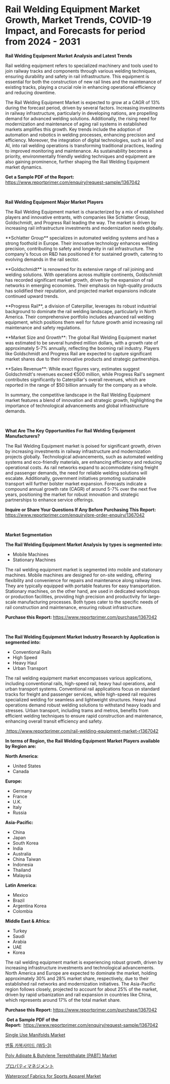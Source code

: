 <p><h1>Rail Welding Equipment Market Growth, Market Trends, COVID-19 Impact, and Forecasts for period from 2024 - 2031</h1></p><p><strong>Rail Welding Equipment Market Analysis and Latest Trends</strong></p>
<p><p>Rail welding equipment refers to specialized machinery and tools used to join railway tracks and components through various welding techniques, ensuring durability and safety in rail infrastructure. This equipment is essential for both the construction of new rail lines and the maintenance of existing tracks, playing a crucial role in enhancing operational efficiency and reducing downtime.</p><p>The Rail Welding Equipment Market is expected to grow at a CAGR of 13% during the forecast period, driven by several factors. Increasing investments in railway infrastructure, particularly in developing nations, are propelling demand for advanced welding solutions. Additionally, the rising need for modernization and maintenance of aging rail systems in established markets amplifies this growth. Key trends include the adoption of automation and robotics in welding processes, enhancing precision and efficiency. Moreover, the integration of digital technologies, such as IoT and AI, into rail welding operations is transforming traditional practices, leading to improved monitoring and maintenance. As sustainability becomes a priority, environmentally friendly welding techniques and equipment are also gaining prominence, further shaping the Rail Welding Equipment market dynamics.</p></p>
<p><strong>Get a Sample PDF of the Report:&nbsp;</strong> <a href="https://www.reportprimer.com/enquiry/request-sample/1367042">https://www.reportprimer.com/enquiry/request-sample/1367042</a></p>
<p>&nbsp;</p>
<p><strong>Rail Welding Equipment Major Market Players</strong></p>
<p><p>The Rail Welding Equipment market is characterized by a mix of established players and innovative entrants, with companies like Schlatter Group, Goldschmidt, and Progress Rail leading the way. The market is driven by increasing rail infrastructure investments and modernization needs globally.</p><p>**Schlatter Group** specializes in automated welding systems and has a strong foothold in Europe. Their innovative technology enhances welding precision, contributing to safety and longevity in rail infrastructure. The company's focus on R&D has positioned it for sustained growth, catering to evolving demands in the rail sector.</p><p>**Goldschmidt** is renowned for its extensive range of rail joining and welding solutions. With operations across multiple continents, Goldschmidt has recorded significant market growth, driven by the expansion of rail networks in emerging economies. Their emphasis on high-quality products has solidified their reputation, and projected market expansions indicate continued upward trends.</p><p>**Progress Rail**, a division of Caterpillar, leverages its robust industrial background to dominate the rail welding landscape, particularly in North America. Their comprehensive portfolio includes advanced rail welding equipment, which positions them well for future growth amid increasing rail maintenance and safety regulations.</p><p>**Market Size and Growth**: The global Rail Welding Equipment market was estimated to be several hundred million dollars, with a growth rate of approximately 5-7% annually, reflecting the booming rail industry. Players like Goldschmidt and Progress Rail are expected to capture significant market shares due to their innovative products and strategic partnerships.</p><p>**Sales Revenue**: While exact figures vary, estimates suggest Goldschmidt's revenues exceed €500 million, while Progress Rail's segment contributes significantly to Caterpillar's overall revenues, which are reported in the range of $50 billion annually for the company as a whole.</p><p>In summary, the competitive landscape in the Rail Welding Equipment market features a blend of innovation and strategic growth, highlighting the importance of technological advancements and global infrastructure demands.</p></p>
<p>&nbsp;</p>
<p><strong>What Are The Key Opportunities For Rail Welding Equipment Manufacturers?</strong></p>
<p><p>The Rail Welding Equipment market is poised for significant growth, driven by increasing investments in railway infrastructure and modernization projects globally. Technological advancements, such as automated welding systems and eco-friendly materials, are enhancing efficiency and reducing operational costs. As rail networks expand to accommodate rising freight and passenger demands, the need for reliable welding solutions will escalate. Additionally, government initiatives promoting sustainable transport will further bolster market expansion. Forecasts indicate a compound annual growth rate (CAGR) of around 5-7% over the next five years, positioning the market for robust innovation and strategic partnerships to enhance service offerings.</p></p>
<p><strong>Inquire or Share Your Questions If Any Before Purchasing This Report:</strong> <a href="https://www.reportprimer.com/enquiry/pre-order-enquiry/1367042">https://www.reportprimer.com/enquiry/pre-order-enquiry/1367042</a></p>
<p>&nbsp;</p>
<p><strong>Market Segmentation</strong></p>
<p><strong>The Rail Welding Equipment Market Analysis by types is segmented into:</strong></p>
<p><ul><li>Mobile Machines</li><li>Stationary Machines</li></ul></p>
<p><p>The rail welding equipment market is segmented into mobile and stationary machines. Mobile machines are designed for on-site welding, offering flexibility and convenience for repairs and maintenance along railway lines. They are typically equipped with portable features for easy transportation. Stationary machines, on the other hand, are used in dedicated workshops or production facilities, providing high precision and productivity for large-scale manufacturing processes. Both types cater to the specific needs of rail construction and maintenance, ensuring robust infrastructure.</p></p>
<p><strong>Purchase this Report:&nbsp;</strong><a href="https://www.reportprimer.com/purchase/1367042">https://www.reportprimer.com/purchase/1367042</a></p>
<p>&nbsp;</p>
<p><strong>The Rail Welding Equipment Market Industry Research by Application is segmented into:</strong></p>
<p><ul><li>Conventional Rails</li><li>High Speed</li><li>Heavy Haul</li><li>Urban Transport</li></ul></p>
<p><p>The rail welding equipment market encompasses various applications, including conventional rails, high-speed rail, heavy haul operations, and urban transport systems. Conventional rail applications focus on standard tracks for freight and passenger services, while high-speed rail requires specialized welding for seamless and lightweight structures. Heavy haul operations demand robust welding solutions to withstand heavy loads and stresses. Urban transport, including trams and metros, benefits from efficient welding techniques to ensure rapid construction and maintenance, enhancing overall transit efficiency and safety.</p></p>
<p><a href="https://www.reportprimer.com/rail-welding-equipment-market-r1367042">&nbsp;https://www.reportprimer.com/rail-welding-equipment-market-r1367042</a></p>
<p><strong>In terms of Region, the Rail Welding Equipment Market Players available by Region are:</strong></p>
<p>
    <p> <strong> North America: </strong>
        <ul>
            <li>United States</li>
            <li>Canada</li>
        </ul>
        </p> 
    <p> <strong> Europe: </strong>
        <ul>
            <li>Germany</li>
            <li>France</li>
            <li>U.K.</li>
            <li>Italy</li>
            <li>Russia</li>
        </ul>
        </p> 
    <p> <strong> Asia-Pacific: </strong>
        <ul>
            <li>China</li>
            <li>Japan</li>
            <li>South Korea</li>
            <li>India</li>
            <li>Australia</li>
            <li>China Taiwan</li>
            <li>Indonesia</li>
            <li>Thailand</li>
            <li>Malaysia</li>
        </ul>
        </p> 
    <p> <strong> Latin America: </strong>
        <ul>
            <li>Mexico</li>
            <li>Brazil</li>
            <li>Argentina Korea</li>
            <li>Colombia</li>
        </ul>
        </p> 
    <p> <strong> Middle East & Africa: </strong>
        <ul>
            <li>Turkey</li>
            <li>Saudi</li>
            <li>Arabia</li>
            <li>UAE</li>
            <li>Korea</li>
        </ul>
    </p>
    </p>
<p><p>The rail welding equipment market is experiencing robust growth, driven by increasing infrastructure investments and technological advancements. North America and Europe are expected to dominate the market, holding approximately 30% and 28% market share, respectively, due to their established rail networks and modernization initiatives. The Asia-Pacific region follows closely, projected to account for about 25% of the market, driven by rapid urbanization and rail expansion in countries like China, which represents around 17% of the total market share.</p></p>
<p><strong>Purchase this Report: </strong><a href="https://www.reportprimer.com/purchase/1367042">https://www.reportprimer.com/purchase/1367042</a></p>
<p>&nbsp;<strong>Get a Sample PDF of the Report:&nbsp;&nbsp;</strong><a href="https://www.reportprimer.com/enquiry/request-sample/1367042">https://www.reportprimer.com/enquiry/request-sample/1367042</a></p>
<p><strong></strong></p>
<p><p><a href="https://www.linkedin.com/pulse/what-current-future-prospects-single-use-manifolds-market-analysis-4ixkc?trackingId=OvYN88T7SAKDGmTVwpa7LQ%3D%3D">Single Use Manifolds Market</a></p><p><a href="https://medium.com/@leannebruen2023/%EB%A9%98%ED%86%A8-%EC%B9%B4%EB%A5%B4%EB%B3%B5%EC%82%AC%EB%AF%B8%EB%93%9C-ws-3-%EC%8B%9C%EC%9E%A5%EC%97%90-%EB%8C%80%ED%95%9C-%ED%86%B5%EC%B0%B0-%EC%8B%9C%EC%9E%A5-%EC%B0%B8%EC%97%AC%EC%9E%90-%EC%8B%9C%EC%9E%A5-%EA%B7%9C%EB%AA%A8-%EC%A7%80%EB%A6%AC%EC%A0%81-%EC%A7%80%EC%97%AD-%EB%B0%8F-%EC%98%88%EC%B8%A1-2024-2031-dbb906643dae?postPublishedType=repub">멘톨 카복사미드 (WS-3)</a></p><p><a href="https://issuu.com/reportprime-2/docs/poly-adipate-butylene-terephthalate_73ac0a0688fe26">Poly Adipate & Butylene Terephthalate (PABT) Market</a></p><p><a href="https://medium.com/@nickolej2mc/%E3%83%97%E3%83%AD%E3%83%91%E3%83%86%E3%82%A3%E3%83%9E%E3%83%8D%E3%82%B8%E3%83%A1%E3%83%B3%E3%83%88%E5%B8%82%E5%A0%B4%E8%A6%8F%E6%A8%A1-%E6%88%90%E9%95%B7%E3%83%88%E3%83%AC%E3%83%B3%E3%83%89-%E7%B5%B1%E8%A8%88-%E3%81%8A%E3%82%88%E3%81%B3%E4%BA%88%E6%B8%AC-2024%E5%B9%B4-2031%E5%B9%B4-2252e67aba32?postPublishedType=repub">プロパティマネジメント</a></p><p><a href="https://issuu.com/reportprime-2/docs/waterproof-fabrics-for-sports-appar_0077547e56160d">Waterproof Fabrics for Sports Apparel Market</a></p></p>